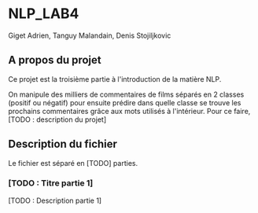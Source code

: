 # NLP_LAB4

Giget Adrien, Tanguy Malandain, Denis Stojiljkovic

## A propos du projet

Ce projet est la troisième partie à l'introduction de la matière NLP.

On manipule des milliers de commentaires de films séparés en 2 classes 
(positif ou négatif) pour ensuite prédire dans quelle classe se trouve 
les prochains commentaires grâce aux mots utilisés à l'intérieur.
Pour ce faire, [TODO : description du projet]


## Description du fichier

Le fichier est séparé en [TODO] parties.


### [TODO : Titre partie 1]

[TODO : Description partie 1]